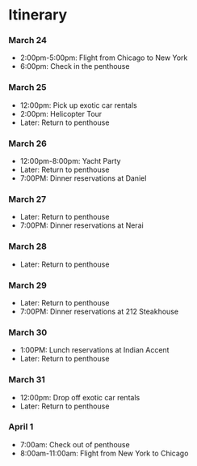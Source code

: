 # Itinerary


### March 24

* 2:00pm-5:00pm: Flight from Chicago to New York
* 6:00pm: Check in the penthouse

### March 25

* 12:00pm: Pick up exotic car rentals
* 2:00pm: Helicopter Tour
* Later: Return to penthouse

### March 26

* 12:00pm-8:00pm: Yacht Party
* Later: Return to penthouse
* 7:00PM: Dinner reservations at Daniel

### March 27

* Later: Return to penthouse
* 7:00PM: Dinner reservations at Nerai

### March 28

* Later: Return to penthouse

### March 29

* Later: Return to penthouse
* 7:00PM: Dinner reservations at 212 Steakhouse

### March 30

* 1:00PM: Lunch reservations at Indian Accent
* Later: Return to penthouse

### March 31

* 12:00pm: Drop off exotic car rentals
* Later: Return to penthouse

### April 1

* 7:00am: Check out of penthouse
* 8:00am-11:00am: Flight from New York to Chicago
